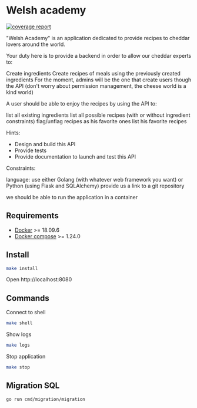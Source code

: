 # Welsh academy
[![coverage report](https://github.com/casahugo/go-welsh-academy/badges/master/coverage.svg)](https://github.com/casahugo/go-welsh-academy/badges/master/coverage.svg)

"Welsh Academy" is an application dedicated to provide recipes to cheddar lovers around the world.

Your duty here is to provide a backend in order to allow our cheddar experts to:

Create ingredients
Create recipes of meals using the previously created ingredients
For the moment, admins will be the one that create users though the API (don't worry about permission management, the cheese world is a kind world)

A user should be able to enjoy the recipes by using the API to:

list all existing ingredients
list all possible recipes (with or without ingredient constraints)
flag/unflag recipes as his favorite ones
list his favorite recipes

Hints:
- Design and build this API
- Provide tests
- Provide documentation to launch and test this API

Constraints:

language: use either Golang (with whatever web framework you want) or Python (using Flask and SQLAlchemy)
provide us a link to a git repository

we should be able to run the application in a container

## Requirements

- [Docker](https://docs.docker.com/install/#supported-platforms) >= 18.09.6
- [Docker compose](https://docs.docker.com/compose/install) >= 1.24.0

## Install

```bash
make install
```

Open http://localhost:8080 

## Commands

Connect to shell
```bash
make shell
```

Show logs
```bash
make logs
```

Stop application
```bash
make stop
```

## Migration SQL
```bash
go run cmd/migration/migration
```
